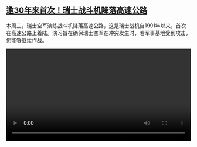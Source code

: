 <!--1718012849000-->
[逾30年来首次！瑞士战斗机降落高速公路](https://www.dw.com/zh/%E9%80%BE30%E5%B9%B4%E6%9D%A5%E9%A6%96%E6%AC%A1%EF%BC%81%E7%91%9E%E5%A3%AB%E6%88%98%E6%96%97%E6%9C%BA%E9%99%8D%E8%90%BD%E9%AB%98%E9%80%9F%E5%85%AC%E8%B7%AF/a-69301804)
------

<p>本周三，瑞士空军演练战斗机降落高速公路，这是瑞士战机自1991年以来，首次在高速公路上着陆。演习旨在确保瑞士空军在冲突发生时，若军事基地受到攻击，仍能够继续作战。</small></p><video src="https://tvdownloaddw-a.akamaihd.net/Events/mp4/vdt_zh/2024/bchi240607_bchi240425_swissohne-ltr-wide_01icw_AVC_1280x720.mp4" controls style="width:100%"></video>
